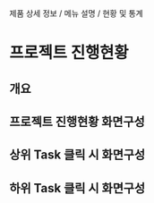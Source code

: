 <!--breadcrumb:제품 상세 정보 / 메뉴 설명 / 현황 및 통계--><span class="md-breadcrumb">제품 상세 정보 / 메뉴 설명 / 현황 및 통계</span>
# 프로젝트 진행현황
<!--5th-h2-toc-->
## 개요

## 프로젝트 진행현황 화면구성

## 상위 Task 클릭 시 화면구성

## 하위 Task 클릭 시 화면구성

